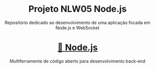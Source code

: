 <h1 align="center"> Projeto NLW05 Node.js </h1>
<p align="center"> Repositório dedicado ao desenvolvimento de uma aplicação focada em Node.js e WebSocket </p>
<h1 align="center">
  <a href="https://nodejs.org/en/"> 🔗 Node.js </a>
</h1>
<p align="center"> Multiferramente de código aberto para desenvolvimento back-end </p>
